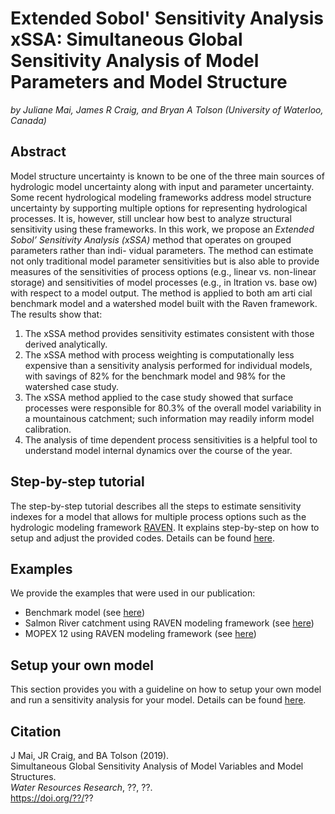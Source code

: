 # Extended Sobol' Sensitivity Analysis xSSA: Simultaneous Global Sensitivity Analysis of Model Parameters and Model Structure
*by Juliane Mai, James R Craig, and Bryan A Tolson (University of Waterloo, Canada)*

## Abstract
Model structure uncertainty is known to be one of the three main sources of hydrologic model uncertainty along with input and parameter uncertainty. Some recent hydrological modeling frameworks address model structure uncertainty by supporting multiple options for representing hydrological processes. It is, however, still unclear how best to analyze structural sensitivity using these frameworks. In this work, we propose an *Extended Sobol’ Sensitivity Analysis (xSSA)* method that operates on grouped parameters rather than indi- vidual parameters. The method can estimate not only traditional model parameter sensitivities but is also able to provide measures of the sensitivities of process options (e.g., linear vs. non-linear storage) and sensitivities of model processes (e.g., in ltration vs. base ow) with respect to a model output. The method is applied to both am arti cial benchmark model and a watershed model built with the Raven framework. The results show that: 
1. The xSSA method provides sensitivity estimates consistent with those derived analytically. 
2. The xSSA method with process weighting is computationally less expensive than a sensitivity analysis performed for individual models, with savings of 82% for the benchmark model and 98% for the watershed case study. 
3. The xSSA method applied to the case study showed that surface processes were responsible for 80.3% of the overall model variability in a mountainous catchment; such information may readily inform model calibration. 
4. The analysis of time dependent process sensitivities is a helpful tool to understand model internal dynamics over the course of the year.

## Step-by-step tutorial
The step-by-step tutorial describes all the steps to estimate sensitivity indexes for a model that allows for multiple process options such as the hydrologic modeling framework [RAVEN](http://raven.uwaterloo.ca). It explains step-by-step on how to setup and adjust the provided codes. Details can be found [here](https://github.com/julemai/xSSA/wiki/Step-by-step-tutorial).

## Examples
We provide the examples that were used in our publication:
- Benchmark model (see [here](https://github.com/julemai/xSSA/wiki/Examples#benchmark-model))
- Salmon River catchment using RAVEN modeling framework (see [here](https://github.com/julemai/xSSA/wiki/Examples#raven-hydrologic-modeling-framework-Salmon-River))
- MOPEX 12 using RAVEN modeling framework (see [here](https://github.com/julemai/xSSA/wiki/Examples#raven-hydrologic-modeling-framework-MOPEX-12))

## Setup your own model
This section provides you with a guideline on how to setup your own model and run a sensitivity analysis for your model. Details can be found [here](https://github.com/julemai/xSSA/wiki/Setup-your-own-model).

## Citation
J Mai, JR Craig, and BA Tolson (2019). <br>
Simultaneous Global Sensitivity Analysis of Model Variables and Model Structures. <br>
*Water Resources Research*, ??, ??.<br>
https://doi.org/??/??
